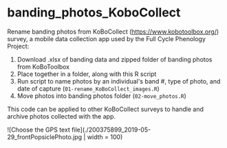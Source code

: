 # banding_photos_KoboCollect

Rename banding photos from KoBoCollect (https://www.kobotoolbox.org/) survey, a mobile data collection app used by the Full Cycle Phenology Project:

1. Download .xlsx of banding data and zipped folder of banding photos from KoBoToolbox
1. Place together in a folder, along with this R script
1. Run script to name photos by an individual's band #, type of photo, and date of capture (`01-rename_KoBoCollect_images.R`)
1. Move photos into banding photos folder (`02-move_photos.R`)

This code can be applied to other KoBoCollect surveys to handle and archive photos collected with the app.

![Choose the GPS text file](./200375899_2019-05-29_frontPopsiclePhoto.jpg  | width = 100)  

